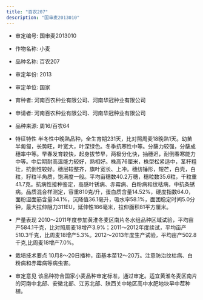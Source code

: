 ```yaml
---
title: "百农207"
description: "国审麦2013010"
---
```

* 审定编号:  国审麦2013010

*  作物名称:  小麦

*  品种名称:  百农207

*  审定年份:  2013

*  审定单位:  国家

* 育种者:  河南百农种业有限公司、河南华冠种业有限公司

*  申请者:  河南百农种业有限公司、河南华冠种业有限公司

*  品种来源:  周16/百农64

*  特征特性
半冬性中晚熟品种，全生育期231天，比对照周麦18晚熟1天。幼苗半匍匐，长势旺，叶宽大，叶深绿色。冬季抗寒性中等。分蘖力较强，分蘖成穗率中等。早春发育较快，起身拔节早，两极分化快，抽穗迟，耐倒春寒能力中等。中后期耐高温能力较好，熟相好。株高76厘米，株型松紧适中，茎秆粗壮，抗倒性较好。穗层较整齐，旗叶宽长、上冲。穗纺锤形，短芒，白壳，白粒，籽粒半角质，饱满度一般。平均亩穗数40.2万穗，穗粒数35.6粒，千粒重41.7克。抗病性接种鉴定，高感叶锈病、赤霉病、白粉病和纹枯病，中抗条锈病。品质混合样测定，容重810克/升，蛋白质含量14.52%，硬度指数64.0，面粉湿面筋含量34.1%，沉降值36.1毫升，吸水率58.1%，面团稳定时间5.0分钟，最大拉伸阻力311EU，延伸性186毫米，拉伸面积81平方厘米。

*  产量表现
2010～2011年度参加黄淮冬麦区南片冬水组品种区域试验，平均亩产584.1千克，比对照周麦18增产3.9%；2011～2012年度续试，平均亩产510.3千克，比周麦18增产5.3%。2012～2013年度生产试验，平均亩产502.8千克,比周麦18增产7.0%。

*  栽培技术要点
10月8～20日播种，亩基本苗12～20万。注意防治纹枯病、白粉病和赤霉病等病虫害。

*  审定意见
该品种符合国家小麦品种审定标准，通过审定。适宜黄淮冬麦区南片的河南中北部、安徽北部、江苏北部、陕西关中地区高中水肥地块早中茬种植。
